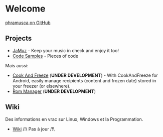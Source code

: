 # Welcome

[phramusca on GitHub](https://github.com/phramusca)

## Projects

- [JaMuz](https://phramusca.github.io/JaMuz/) - Keep your music in check and enjoy it too!
- [Code Samples](https://github.com/phramusca/Samples/tree/main) - Pieces of code

Mais aussi:

- [Cook And Freeze](https://github.com/phramusca/CookAndFreeze) (**UNDER DEVELOPMENT**) - With CookAndFreeze for Android, easily manage recipients (content and frozen date) stored in your freezer (or elsewhere).
- [Rom Manager](https://github.com/phramusca/RomManager) (**UNDER DEVELOPMENT**)

## Wiki

Des informations en vrac sur Linux, Windows et la Programmation.

- [Wiki](wiki/README) /!\ Pas à jour /!\
